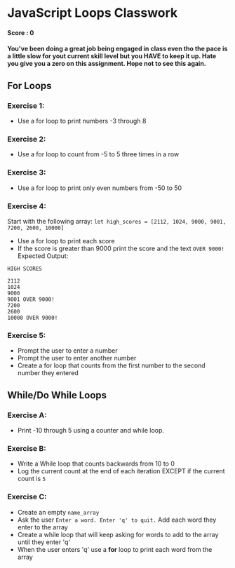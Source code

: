 # JavaScript Loops Classwork
#### Score : 0
#### You've been doing a great job being engaged in class even tho the pace is a little slow for yout current skill level but you HAVE to keep it up. Hate you give you a zero on this assignment. Hope not to see this again.
## For Loops

### Exercise 1:
- Use a for loop to print numbers -3 through 8

### Exercise 2:
- Use a for loop to count from -5 to 5 three times in a row

### Exercise 3:
- Use a for loop to print only even numbers from -50 to 50

### Exercise 4:
Start with the following array:
`let high_scores = [2112, 1024, 9000, 9001, 7200, 2600, 10000]`

- Use a for loop to print each score
- If the score is greater than 9000 print the score and the text `OVER 9000!`
Expected Output:
```
HIGH SCORES

2112
1024
9000
9001 OVER 9000!
7200
2600
10000 OVER 9000!
```

### Exercise 5:
- Prompt the user to enter a number 
- Prompt the user to enter another number 
- Create a for loop that counts from the first number to the second number they entered


## While/Do While Loops

### Exercise A:
- Print -10 through 5 using a counter and while loop.

### Exercise B:
- Write a While loop that counts backwards from 10 to 0
- Log the current count at the end of each iteration EXCEPT if the current count is ```5```

### Exercise C:
- Create an empty `name_array`
- Ask the user ```Enter a word. Enter 'q' to quit.``` Add each word they enter to the array
- Create a while loop that will keep asking for words to add to the array until they enter 'q'
- When the user enters 'q' use a **for** loop to print each word from the array


